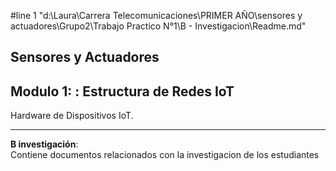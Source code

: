 #line 1 "d:\\Laura\\Carrera Telecomunicaciones\\PRIMER AÑO\\sensores y actuadores\\Grupo2\\Trabajo Practico N°1\\B - Investigacion\\Readme.md"

## Sensores y Actuadores
## Modulo 1: : Estructura de Redes IoT


Hardware de Dispositivos IoT.

---

**B investigación**:   
 Contiene documentos relacionados con la investigacion de los estudiantes